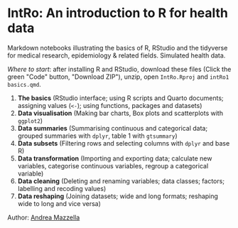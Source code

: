 # IntRo: An introduction to R for health data

Markdown notebooks illustrating the basics of R, RStudio and the tidyverse for medical research, epidemiology & related fields. Simulated health data.

*Where to start*: after installing R and RStudio, download these files (Click the green "Code" button, "Download ZIP"), unzip, open `IntRo.Rproj` and `intRo1 basics.qmd`.

1. **The basics** (RStudio interface; using R scripts and Quarto documents; assigning values (`<-`); using functions, packages and datasets)
2. **Data visualisation** (Making bar charts, Box plots and scatterplots with `ggplot2`)
3. **Data summaries** (Summarising continuous and categorical data; grouped summaries with `dplyr`, table 1 with `gtsummary`)
4.  **Data subsets** (Filtering rows and selecting columns with `dplyr` and base R)
5. **Data transformation** (Importing and exporting data; calculate new variables, categorise continuous variables, regroup a categorical variable)
6. **Data cleaning** (Deleting and renaming variables; data classes; factors; labelling and recoding values)
7. **Data reshaping** (Joining datasets; wide and long formats; reshaping wide to long and vice versa)

Author: [Andrea Mazzella](https://github.com/andreamazzella)
